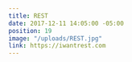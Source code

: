 ```yaml
---
title: REST
date: 2017-12-11 14:05:00 -05:00
position: 19
image: "/uploads/REST.jpg"
link: https://iwantrest.com
---
```


